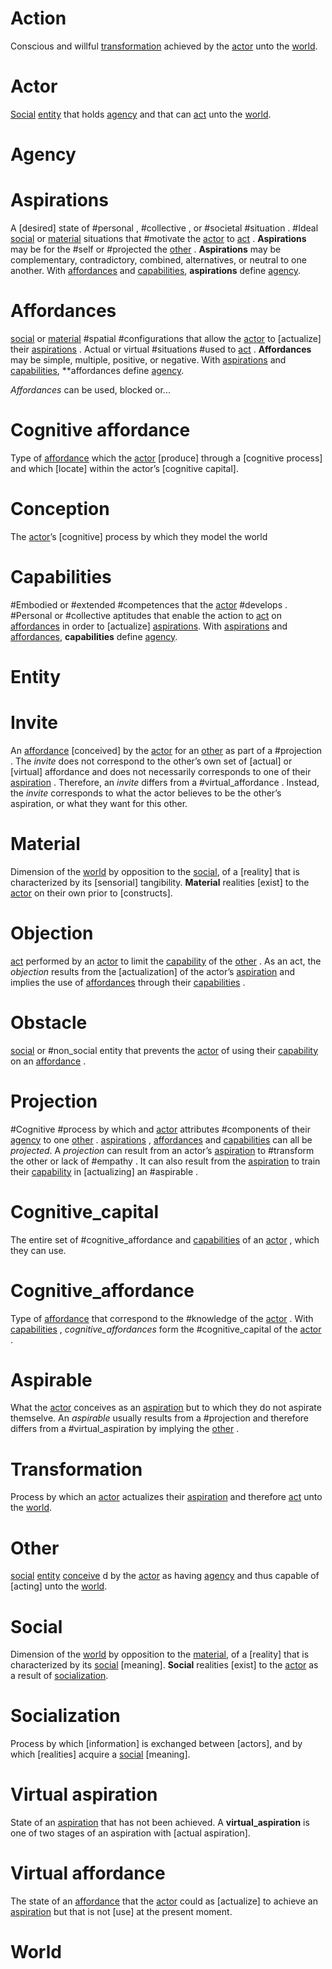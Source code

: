 # Action
Conscious and willful [transformation] achieved by the [actor] unto the [world].

[action]:https://github.com/sjinko/theory/blob/master/dictionary.md#action
[act]:https://github.com/sjinko/theory/blob/master/dictionary.md#action

# Actor
[Social] [entity] that holds [agency] and that can [act] unto the [world].

[actor]:https://github.com/sjinko/theory/blob/master/dictionary.md#actor

# Agency

[agency]:https://github.com/sjinko/theory/blob/master/dictionary.md#agency


# Aspirations
A [desired] state of #personal , #collective , or #societal #situation . #Ideal [social] or [material] situations that #motivate the [actor] to [act] . **Aspirations** may be for the #self or #projected the [other] . **Aspirations** may be complementary, contradictory, combined, alternatives, or neutral to one another. With [affordances] and [capabilities], **aspirations** define [agency].

[aspiration]:https://github.com/sjinko/theory/blob/master/dictionary.md#aspirations
[aspirations]:https://github.com/sjinko/theory/blob/master/dictionary.md#aspirations


# Affordances
[social] or [material] #spatial #configurations that allow the [actor] to [actualize] their [aspirations] . Actual or virtual #situations #used to [act] . **Affordances** may be simple, multiple, positive, or negative. With [aspirations] and [capabilities], **affordances define [agency].

*Affordances* can be used, blocked or...

[affordance]:https://github.com/sjinko/theory/blob/master/dictionary.md#affordances
[affordances]:https://github.com/sjinko/theory/blob/master/dictionary.md#affordances


# Cognitive affordance
Type of [affordance] which the [actor] [produce] through a [cognitive process] and which [locate] within the actor’s [cognitive capital].

[cognitive affordance]:https://github.com/sjinko/theory/blob/master/dictionary.md#cognitive_affordance


# Conception
The [actor]’s [cognitive] process by which they model the world

[conception]:https://github.com/sjinko/theory/blob/master/dictionary.md#conception
[conceive]:https://github.com/sjinko/theory/blob/master/dictionary.md#conception
[conceives]:https://github.com/sjinko/theory/blob/master/dictionary.md#conception


# Capabilities
#Embodied or #extended #competences that the [actor] #develops . #Personal or #collective aptitudes that enable the action to [act] on [affordances] in order to [actualize] [aspirations]. With [aspirations] and [affordances], **capabilities** define [agency].

[capability]:https://github.com/sjinko/theory/blob/master/dictionary.md#capabilities
[capabilities]:https://github.com/sjinko/theory/blob/master/dictionary.md#capabilities

# Entity 

[entity]:https://github.com/sjinko/theory/blob/master/dictionary.md#entity

# Invite
An [affordance] [conceived] by the [actor] for an [other] as part of a #projection . The *invite* does not correspond to the other’s own set of [actual] or [virtual] affordance and does not necessarily corresponds to one of their [aspiration] . Therefore, an *invite* differs from a #virtual_affordance . Instead, the *invite* corresponds to what the actor believes to be the other’s aspiration, or what they want for this other.

[invite]:https://github.com/sjinko/theory/blob/master/dictionary.md#invite
[invites]:https://github.com/sjinko/theory/blob/master/dictionary.md#invite


# Material
Dimension of the [world] by opposition to the [social], of a [reality] that is characterized by its [sensorial] tangibility. **Material** realities [exist] to the [actor] on their own prior to [constructs].

[material]:https://github.com/sjinko/theory/blob/master/dictionary.md#material
[materiality]:https://github.com/sjinko/theory/blob/master/dictionary.md#material


# Objection
[act] performed by an [actor] to limit the [capability] of the [other] . As an act, the *objection* results from the [actualization] of the actor’s [aspiration] and implies the use of [affordances] through their [capabilities] . 


# Obstacle
[social] or #non_social entity that prevents the [actor] of using their [capability] on an [affordance] .


# Projection
#Cognitive #process by which and [actor] attributes #components of their [agency] to one [other] . [aspirations] , [affordances] and [capabilities] can all be *projected*. A *projection* can result from an actor’s [aspiration] to #transform the other or lack of #empathy . It can also result from the [aspiration] to train their [capability] in [actualizing] an #aspirable .


# Cognitive_capital
The entire set of #cognitive_affordance and [capabilities] of an [actor] , which they can use.


# Cognitive_affordance
Type of [affordance] that correspond to the #knowledge of the [actor] . With [capabilities] , *cognitive_affordances* form the #cognitive_capital of the [actor] . 


# Aspirable
What the [actor] conceives as an [aspiration] but to which they do not aspirate themselve. An *aspirable* usually results from a #projection and therefore differs from a #virtual_aspiration by implying the [other] .


# Transformation
Process by which an [actor] actualizes their [aspiration] and therefore [act] unto the [world].

[transformation]:https://github.com/sjinko/theory/blob/master/dictionary.md#transformation

# Other
[social] [entity] [conceive] d by the [actor] as having [agency] and thus capable of [acting] unto the [world].

[other]:https://github.com/sjinko/theory/blob/master/dictionary.md#other


# Social
Dimension of the [world] by opposition to the [material], of a [reality] that is characterized by its [social] [meaning]. **Social** realities [exist] to the [actor] as a result of [socialization].

[social]:https://github.com/sjinko/theory/blob/master/dictionary.md#social


# Socialization
Process by which [information] is exchanged between [actors], and by which [realities] acquire a [social] [meaning].

[socialization]:https://github.com/sjinko/theory/blob/master/dictionary.md#socialization

# Virtual aspiration
State of an [aspiration] that has not been achieved. A **virtual_aspiration** is one of two stages of an aspiration with [actual aspiration].

[virtual aspiration]:https://github.com/sjinko/theory/blob/master/dictionary.md#virtual_aspiration


# Virtual affordance
The state of an [affordance] that the [actor] could as [actualize] to achieve an [aspiration] but that is not [use] at the present moment.

[virtual affordance]:https://github.com/sjinko/theory/blob/master/dictionary.md#virtual_affordance


# World
[world]:https://github.com/sjinko/theory/blob/master/dictionary.md#world

[agency]:https://github.com/sjinko/theory/blob/master/dictionary.md[agency]

